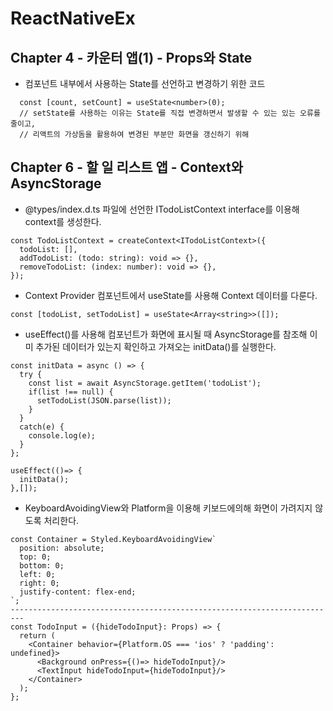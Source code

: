 # ReactNativeEx

## Chapter 4 - 카운터 앱(1) - Props와 State

- 컴포넌트 내부에서 사용하는 State를 선언하고 변경하기 위한 코드

```
  const [count, setCount] = useState<number>(0);
  // setState를 사용하는 이유는 State를 직접 변경하면서 발생할 수 있는 있는 오류를 줄이고,
  // 리액트의 가상돔을 활용하여 변경된 부분만 화면을 갱신하기 위해
```

## Chapter 6 - 할 일 리스트 앱 - Context와 AsyncStorage

- @types/index.d.ts 파일에 선언한 ITodoListContext interface를 이용해 context를 생성한다.

```
const TodoListContext = createContext<ITodoListContext>({
  todoList: [],
  addTodoList: (todo: string): void => {},
  removeTodoList: (index: number): void => {},
});
```

- Context Provider 컴포넌트에서 useState를 사용해 Context 데이터를 다룬다.

```
const [todoList, setTodoList] = useState<Array<string>>([]);
```

- useEffect()를 사용해 컴포넌트가 화면에 표시될 때 AsyncStorage를 참조해 이미 추가된 데이터가 있는지 확인하고 가져오는 initData()를 실행한다.

```
const initData = async () => {
  try {
    const list = await AsyncStorage.getItem('todoList');
    if(list !== null) {
      setTodoList(JSON.parse(list));
    }
  }
  catch(e) {
    console.log(e);
  }
};

useEffect(()=> {
  initData();
},[]);
```

- KeyboardAvoidingView와 Platform을 이용해 키보드에의해 화면이 가려지지 않도록 처리한다.

```
const Container = Styled.KeyboardAvoidingView`
  position: absolute;
  top: 0;
  bottom: 0;
  left: 0;
  right: 0;
  justify-content: flex-end;
`;
-------------------------------------------------------------------------
const TodoInput = ({hideTodoInput}: Props) => {
  return (
    <Container behavior={Platform.OS === 'ios' ? 'padding': undefined}>
      <Background onPress={()=> hideTodoInput}/>
      <TextInput hideTodoInput={hideTodoInput}/>
    </Container>
  );
};
```
